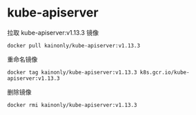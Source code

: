 # kube-apiserver

拉取 kube-apiserver:v1.13.3 镜像

```shell
docker pull kainonly/kube-apiserver:v1.13.3
```

重命名镜像

```shell
docker tag kainonly/kube-apiserver:v1.13.3 k8s.gcr.io/kube-apiserver:v1.13.3
```

删除镜像

```shell
docker rmi kainonly/kube-apiserver:v1.13.3
```
